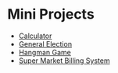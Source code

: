# Mini Projects

- [Calculator](./calculator)
- [General Election](./general-election)
- [Hangman Game](./hangman-game)
- [Super Market Billing System](./super-market-billing-system)

